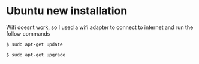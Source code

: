 # Ubuntu new installation

Wifi doesnt work, so I used a wifi adapter to connect to internet and run the follow commands
```
$ sudo apt-get update
```
```
$ sudo apt-get upgrade
```
